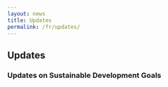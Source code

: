 ```yaml
---
layout: news
title: Updates
permalink: /fr/updates/
---
```


## Updates

### Updates on Sustainable Development Goals
